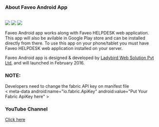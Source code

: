 <h3>About Faveo Android App</h3>
<br><img src="https://travis-ci.org/ladybirdweb/faveo-helpdesk-android-app.svg?branch=master">&nbsp;<img src="https://img.shields.io/badge/License-OSL-blue.svg">&nbsp;<a href="https://gitter.im/ladybirdweb/faveo-helpdesk" target="_blank"><img src="https://badges.gitter.im/ladybirdweb/faveo-helpdesk.svg"></a>

<p>
Faveo Android app works along with Faveo HELPDESK web application. This app will also be avilable in Google Play store and can be installed directly from there. To use this app on your phone/tablet you must have Faveo HELPDESK web application installed on your server.
</p>

<p>Faveo Android app is designed & developed by <a href="http://www.ladybirdweb.com/" target="_blank">Ladybird Web Solution Pvt Ltd</a>, and will launched in February 2016.</p>


<h3>NOTE:</h3>
<p>Developers need to change the fabric API key on manifest file <br> &lt; meta-data
            android:name="io.fabric.ApiKey"
            android:value="Put Your Fabric ApiKey here" &gt;</p>

<h3>YouTube Channel</h3>
<p><a href="https://www.youtube.com/channel/UC-eqh-h241b1janp6sU7Iiw" target="_blank">Click here</a></p>


